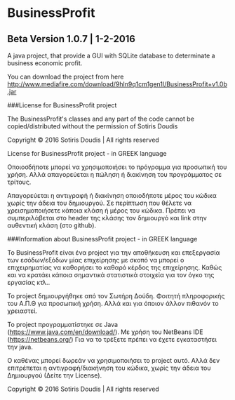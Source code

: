 # BusinessProfit

## Beta Version 1.0.7 | 1-2-2016

A java project, that provide a GUI with SQLite database to determinate a business economic profit.

You can download the project from here http://www.mediafire.com/download/9hln9q1cm1gen1l/BusinessProfit+v1.0b.jar

###License for BusinessProfit project

The BusinessProfit's classes and any part of the code 
cannot be copied/distributed without 
the permission of Sotiris Doudis

Copyright © 2016 Sotiris Doudis | All rights reserved

License for BusinessProfit project - in GREEK language

Οποιοσδήποτε μπορεί να χρησιμοποιήσει το πρόγραμμα για προσωπική του χρήση. 
Αλλά απαγoρεύεται η πώληση ή διακίνηση του προγράμματος σε τρίτους.

Aπαγορεύεται η αντιγραφή ή διακίνηση οποιοδήποτε μέρος του κώδικα χωρίς 
την άδεια του δημιουργού. 
Σε περίπτωση που θέλετε να χρεισημοποιήσετε κάποια κλάση ή μέρος του κώδικα.
Πρέπει να συμπεριλάβεται στο header της κλάσης τον δημιουργό και link στην
αυθεντική κλάση (στο github).

###Information about BusinessProfit project - in GREEK language
 
Το BusinessProfit είναι ένα project για την αποθήκευση και επεξεργασία
των εσόδων/εξόδων μίας επιχείρησης με σκοπό να μπορεί ο επιχειρηματίας να καθορήσει 
το καθαρό κέρδος της επιχείρησης. Καθώς και να κρατάει κάποια σημαντικά
στατιστικά στοιχεία για τον όγκο της εργασίας κτλ..
 
Το project δημιουργήθηκε από τον Σωτήρη Δούδη. Φοιτητή πληροφορικής του Α.Π.Θ
για προσωπική χρήση. Αλλά και για όποιον άλλον πιθανόν το χρειαστεί.

Το project προγραμματίστηκε σε Java (https://www.java.com/en/download/).
Με χρήση του NetBeans IDE (https://netbeans.org/)
Για να το τρέξετε πρέπει να έχετε εγκαταστήσει την java.
 
Ο καθένας μπορεί δωρεάν να χρησιμοποιήσει το project αυτό. Αλλά δεν επιτρέπεται
η αντιγραφή/διακήνηση του κώδικα, χωρίς την άδεια του Δημιουργού (Δείτε την License).

Copyright © 2016 Sotiris Doudis | All rights reserved

